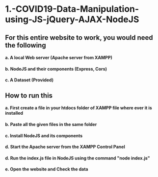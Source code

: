 # 1.-COVID19-Data-Manipulation-using-JS-jQuery-AJAX-NodeJS

## For this entire website to work, you would need the following 
####  a. A local Web server (Apache server from XAMPP)
####  b. NodeJS and their components (Express, Cors)
####  c. A Dataset (Provided)
  
## How to run this
####  a. First create a file in your htdocs folder of XAMPP file where ever it is installed
####  b. Paste all the given files in the same folder
####  c. Install NodeJS and its components
####  d. Start the Apache server from the XAMPP Control Panel
####  d. Run the index.js file in NodeJS using the command "node index.js"
####  e. Open the website and Check the data
